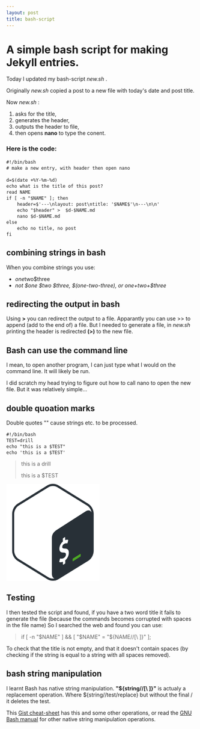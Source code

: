 ```yaml
---
layout: post
title: bash-script
---
```


# A simple bash script for making Jekyll entries.

Today I updated my bash-script _new.sh_ .

Originally _new.sh_ copied a post to a new file with today's date and post title.

Now _new.sh_ :
1. asks for the title, 
2. generates the header,
3. outputs the header to file, 
4. then opens **nano** to type the conent.

### Here is the code:

```
#!/bin/bash
# make a new entry, with header then open nano

d=$(date +%Y-%m-%d)
echo what is the title of this post?
read NAME
if [ -n "$NAME" ]; then
    header=$'---\nlayout: post\ntitle: '$NAME$'\n---\n\n'
    echo "$header" >  $d-$NAME.md
    nano $d-$NAME.md
else
    echo no title, no post
fi
```

## combining strings in bash
When you combine strings you use:
* $one$two$three
* _not $one $two $three, $(one-two-three), or $one+$two+$three_

## redirecting the output in bash
Using **>** you can redirect the output to a file.
Apparantly you can use >> to append (add to the end of) a file. But I needed to generate a file, in _new.sh_ printing the header is redirected **(>)** to the new file.

## Bash can use the command line
I mean, to open another program, I can just type what I would on the command line. It will likely be run.

I did scratch my head trying to figure out how to call nano to open the new file. But it was relatively simple...

## double quoation marks
Double quotes "" cause strings etc. to be processed.

```
#!/bin/bash
TEST=drill
echo "this is a $TEST"
echo 'this is a $TEST'
```

> this is a drill
>
> this is a $TEST


![bash icon](../images/bash-icon.png "/")


## Testing
I then tested the script and found, if you have a two word title it fails to generate the file (because the commands becomes corrupted with spaces in the file name)
So I searched the web and found you can use:

> if [ -n "$NAME" ] && [ "$NAME" = "${NAME//[\ ]}" ];

To check that the title is not empty, and that it doesn't contain spaces (by checking if the string is equal to a string with all spaces removed).

## bash string manipulation
I learnt Bash has native string manipulation. **"${string//[\ ]}"** is actualy a replacement operation. Where ${string//test/replace} but without the final / it deletes the test. 

This [Gist cheat-sheet](https://gist.github.com/magnetikonline/90d6fe30fc247ef110a1) has this and some other operations, or read the [GNU Bash manual](https://www.gnu.org/software/bash/manual/html_node/Shell-Parameter-Expansion.html#Shell-Parameter-Expansion) for other native string manipulation operations.
